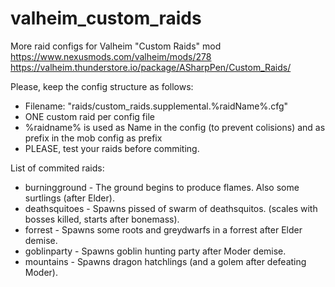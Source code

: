 # valheim_custom_raids
More raid configs for Valheim "Custom Raids" mod
https://www.nexusmods.com/valheim/mods/278
https://valheim.thunderstore.io/package/ASharpPen/Custom_Raids/

Please, keep the config structure as follows:
- Filename: "raids/custom_raids.supplemental.%raidName%.cfg"
- ONE custom raid per config file
- %raidname% is used as Name in the config (to prevent colisions) and as prefix in the mob config as prefix
- PLEASE, test your raids before commiting.

List of commited raids:
- burningground - The ground begins to produce flames. Also some surtlings (after Elder). 
- deathsquitoes - Spawns pissed of swarm of deathsquitos. (scales with bosses killed, starts after bonemass). 
- forrest - Spawns some roots and greydwarfs in a forrest after Elder demise. 
- goblinparty - Spawns goblin hunting party after Moder demise.
- mountains - Spawns dragon hatchlings (and a golem after defeating Moder).
